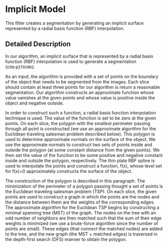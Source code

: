 # Implicit Model

This filter creates a segmentation by generating an implicit surface represented by a radial basis function (RBF) interpolation.

## Detailed Description

In our algorithm, an implicit surface that is represented by a radial basis function (RBF) interpolation is used to generate a segmentation {cite:p}`TO2002`.

As an input, the algorithm is provided with a set of points on the boundary of the object that needs to be segmented from the images.
Each slice should contain at least three points for our algorithm is return a reasonable segmentation.
Our algorithm constructs an approximate function whose value vanishes at the given points and whose value is positive inside the object and negative outside.

In order to construct such a function, a radial basis function interpolation technique is used.
The value of the function is set to be zero at the given points.
On each slice, the polygon with the smallest perimeter passing through all point is constructed (we use an approximate algorithm for the Euclidean traveling salesman problem described below).
This polygon is used to determine  approximate normals on the surface of the object.
We use the approximate normals to construct two sets of points inside and outside the polygon (at some constant distance from the given points).
We then set the value of the function to be some positive and negative constant inside and outside the polygon, respectively.
The thin plate RBF spline is used to interpolate the points and construct a function, f(x), whose level set for f(x)=0 approximately constructs the surface of the object.

The construction of the polygon is described in this paragraph.
The minimization of the perimeter of a polygon passing thought a set of points is the Euclidean traveling salesman problem (TSP).
On each slice, the given points are used to construct a graph in which the points are the nodes and the distance between them are the weights of the corresponding edges.
The approximate algorithm for the Euclidean TSP begins by constructing a minimal spanning tree (MST) of the graph.
The nodes on the tree with an odd number of neighbors are then matched such that the sum of their edge weights is minimized (we use a brute-force algorithm since the number of points are small).
These edges (that connect the matched nodes) are added to the tree, and the new graph (the MST + matched edges) is traversed in the depth-first search (DFS) manner to obtain the polygon.
